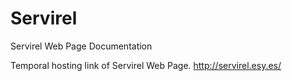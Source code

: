 # Servirel
Servirel Web Page Documentation

Temporal hosting link of Servirel Web Page.
http://servirel.esy.es/
